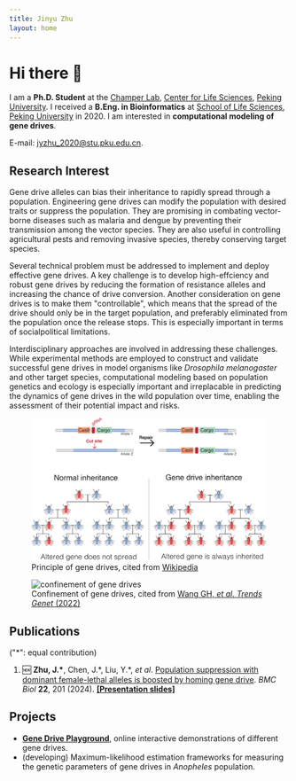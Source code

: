 ```yaml
---
title: Jinyu Zhu
layout: home
---
```


# Hi there 👋

I am a **Ph.D. Student** at the [Champer Lab](https://jchamper.github.io/), [Center for Life Sciences](http://www.cls.edu.cn/), [Peking University](https://www.pku.edu.cn/). I received a **B.Eng. in Bioinformatics** at [School of Life Sciences](https://www.bio.pku.edu.cn/), [Peking University](https://www.pku.edu.cn/) in 2020. I am interested in **computational modeling of gene drives**.

E-mail: <jyzhu_2020@stu.pku.edu.cn>.

## Research Interest

Gene drive alleles can bias their inheritance to rapidly spread through a population. Engineering gene drives can modify the population with desired traits or suppress the population. They are promising in combating vector-borne diseases such as malaria and dengue by preventing their transmission among the vector species. They are also useful in controlling agricultural pests and removing invasive species, thereby conserving target species.

Several technical problem must be addressed to implement and deploy effective gene drives. A key challenge is to develop high-effciency and robust gene drives by reducing the formation of resistance alleles and increasing the chance of drive conversion. Another consideration on gene drives is to make them "controllable", which means that the spread of the drive should only be in the target population, and preferably eliminated from the population once the release stops. This is especially important in terms of socialpolitical limitations.

Interdisciplinary approaches are involved in addressing these challenges. While experimental methods are employed to construct and validate successful gene drives in model organisms like *Drosophila melanogaster* and other target species, computational modeling based on population genetics and ecology is especially important and irreplacable in predicting the dynamics of gene drives in the wild population over time, enabling the assessment of their potential impact and risks.

<figure>
<img alt="gene drive illustration" src="static/Gene_Drive.png" />
<figcaption>Principle of gene drives, cited from <a href="https://en.wikipedia.org/wiki/Gene_drive" target="_blank">Wikipedia</a></figcaption>
</figure>

<figure>
<img alt="confinement of gene drives" src="static/Confinement.png" />
<figcaption>Confinement of gene drives, cited from <a href="https://www.cell.com/trends/genetics/fulltext/S0168-9525(22)00040-3" target="_blank">Wang GH, <em>et al.</em> <em>Trends Genet</em> (2022)</a></figcaption>
</figure>

## Publications

("\*": equal contribution)

1. 🆕 **Zhu, J.\***, Chen, J.\*, Liu, Y.\*, *et al*. [Population suppression with dominant female-lethal alleles is boosted by homing gene drive](https://doi.org/10.1186/s12915-024-02004-x). *BMC Biol* **22**, 201 (2024). **[[Presentation slides]](static/Jinyu_ICE2024.pdf)**

## Projects

- **[Gene Drive Playground](https://jyzhu-pointless.github.io/Gene-drive-playground/)**, online interactive demonstrations of different gene drives.
- (developing) Maximum-likelihood estimation frameworks for measuring the genetic parameters of gene drives in *Anopheles* population.

